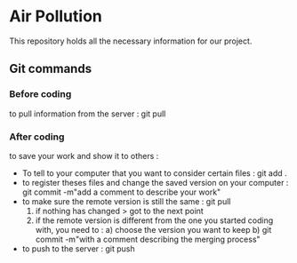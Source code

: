 # Air Pollution
This repository holds all the necessary information for our project. 

## Git commands 

### Before coding 
to pull information from the server : git pull

### After coding
to save your work and show it to others : 
- To tell to your computer that you want to consider certain files : git add .
- to register theses files and change the saved version on your computer : git commit -m"add a comment to describe your work"
- to make sure the remote version is still the same : git pull
  1) if nothing has changed > got to the next point
  2) if the remote version is different from the one you started coding with, you need to :
     a) choose the version you want to keep
     b) git commit -m"with a comment describing the merging process"
- to push to the server : git push 
